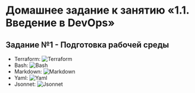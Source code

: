 # Домашнее задание к занятию «1.1. Введение в DevOps»

## Задание №1 - Подготовка рабочей среды

* Terraform: ![Terraform](/home/evgeniy/Изображения/01Terraform.png)
* Bash: ![Bash](/home/evgeniy/Изображения/02bash.png)
* Markdown: ![Markdown](/home/evgeniy/Изображения/03Markdown.png)
* Yaml: ![Yaml](/home/evgeniy/Изображения/04Yaml.png)
* Jsonnet: ![Jsonnet](/home/evgeniy/Изображения/05Jsonnet.png)
